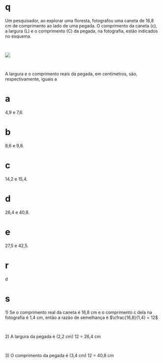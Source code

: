 # q
Um pesquisador, ao explorar uma floresta, fotografou uma caneta de 16,8 cm de comprimento ao lado de uma pegada. O comprimento da caneta (c), a largura (L) e o comprimento (C) da pegada, na fotografia, estão indicados no esquema.

 

![](https://firebasestorage.googleapis.com/v0/b/firebase-enemio.appspot.com/o/questoes%2F69%2Fcc6dd5c0-8461-630f-6657-0815c8e7895e.png?alt=media\&token=5ccc5c7e-6e8b-4d16-a7bd-12bd2822db63)

 

A largura e o comprimento reais da pegada, em centímetros, são, respectivamente, iguais a

# a
4,9 e 7,6.

# b
8,6 e 9,8.

# c
14,2 e 15,4.

# d
26,4 e 40,8.

# e
27,5 e 42,5.

# r
d

# s
1\) Se o comprimento real da caneta é 16,8 cm e o comprimento c dela na fotografia é 1,4 cm, então a razão de semelhança é $\cfrac{16,8}{1,4} = 12$

 

2\) A largura da pegada é (2,2 cm) 12 = 26,4 cm

 

3\) O comprimento da pegada é (3,4 cm) 12 = 40,8 cm
